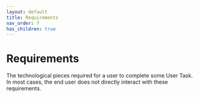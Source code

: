 ```yaml
---
layout: default
title: Requirements
nav_order: 7
has_children: true
---
```


# Requirements

The technological pieces required for a user to complete some User Task. In most
cases, the end user does not directly interact with these requirements.
